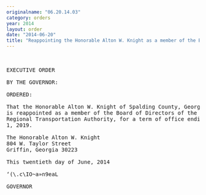 ```yaml
---
originalname: "06.20.14.03"
category: orders
year: 2014
layout: order
date: "2014-06-20"
title: "Reappointing the Honorable Alton W. Knight as a member of the Board of Directors of the Georgia Regional Transportation Authority"
---
```

<pre>
 

EXECUTIVE ORDER

BY THE GOVERNOR:

ORDERED:

That the Honorable Alton W. Knight of Spalding County, Georgia,
is reappointed as a member of the Board of Directors of the Georgia
Regional Transportation Authority, for a term of office ending June
1, 2019.

The Honorable Alton W. Knight
804 W. Taylor Street
Griffin, Georgia 30223

This twentieth day of June, 2014

‘(\.c\IO~a»n9eaL

GOVERNOR

</pre>
